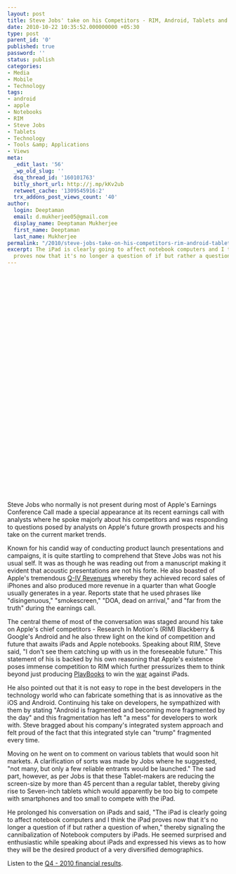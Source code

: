 ```yaml
---
layout: post
title: Steve Jobs' take on his Competitors - RIM, Android, Tablets and Notebooks
date: 2010-10-22 10:35:52.000000000 +05:30
type: post
parent_id: '0'
published: true
password: ''
status: publish
categories:
- Media
- Mobile
- Technology
tags:
- android
- apple
- Notebooks
- RIM
- Steve Jobs
- Tablets
- Technology
- Tools &amp; Applications
- Views
meta:
  _edit_last: '56'
  _wp_old_slug: ''
  dsq_thread_id: '160101763'
  bitly_short_url: http://j.mp/kKv2ub
  retweet_cache: '1309545916:2'
  trx_addons_post_views_count: '40'
author:
  login: Deeptaman
  email: d.mukherjee05@gmail.com
  display_name: Deeptaman Mukherjee
  first_name: Deeptaman
  last_name: Mukherjee
permalink: "/2010/steve-jobs-take-on-his-competitors-rim-android-tablets-and-notebooks/"
excerpt: The iPad is clearly going to affect notebook computers and I think the iPad
  proves now that it's no longer a question of if but rather a question of when.
---
```

<p><object width="640" height="505"><param name="movie" value="http://www.youtube.com/v/hUQVIqjkzD4?fs=1&amp;hl=en_US" /><param name="allowFullScreen" value="true" /><param name="allowscriptaccess" value="always" /><embed src="http://www.youtube.com/v/hUQVIqjkzD4?fs=1&amp;hl=en_US" type="application/x-shockwave-flash" allowscriptaccess="always" allowfullscreen="true" width="640" height="505"></embed></object></p>
<p><!--more--></p>
<p>Steve Jobs who normally is not present during most of Apple's Earnings Conference Call made a special appearance at its recent earnings call with analysts where he spoke majorly about his competitors and was responding to questions posed by analysts on Apple's future growth prospects and his take on the current market trends. </p>
<p>Known for his candid way of conducting product launch presentations and campaigns, it is quite startling to comprehend that Steve Jobs was not his usual self. It was as though he was reading out from a manuscript making it evident that acoustic presentations are not his forte. He also boasted of Apple's tremendous <a href="http://www.apple.com/pr/library/2010/10/18results.html">Q-IV Revenues</a> whereby they achieved record sales of iPhones and also produced more revenue in a quarter than what Google usually generates in a year. Reports state that he used phrases like "disingenuous," "smokescreen," "DOA, dead on arrival," and "far from the truth" during the earnings call. </p>
<p>The central theme of most of the conversation was staged around his take on Apple's chief competitors - Research In Motion's (RIM) Blackberry & Google's Android and he also threw light on the kind of competition and future that awaits iPads and Apple notebooks. Speaking about RIM, Steve said, "I don't see them catching up with us in the foreseeable future." This statement of his is backed by his own reasoning that Apple's existence poses immense competition to RIM which further pressurizes them to think beyond just producing <a href="http://na.blackberry.com/">PlayBooks</a> to win the <a href="http://brajeshwar.wpengine.com/2010/rims-playbook-vs-apples-ipad-whos-winning/">war</a> against iPads. </p>
<p>He also pointed out that it is not easy to rope in the best developers in the technology world who can fabricate something that is as innovative as the iOS and Android. Continuing his take on developers, he sympathized with them by stating "Android is fragmented and becoming more fragmented by the day" and this fragmentation has left "a mess" for developers to work with. Steve bragged about his company's integrated system approach and felt proud of the fact that this integrated style can "trump" fragmented every time. </p>
<p>Moving on he went on to comment on various tablets that would soon hit markets. A clarification of sorts was made by Jobs where he suggested, "not many, but only a few reliable entrants would be launched." The sad part, however, as per Jobs is that these Tablet-makers are reducing the screen-size by more than 45 percent than a regular tablet, thereby giving rise to Seven-inch tablets which would apparently be too big to compete with smartphones and too small to compete with the iPad. </p>
<p>He prolonged his conversation on iPads and said, "The iPad is clearly going to affect notebook computers and I think the iPad proves now that it's no longer a question of if but rather a question of when," thereby signaling the cannibalization of Notebook computers by iPads. He seemed surprised and enthusiastic while speaking about iPads and expressed his views as to how they will be the desired product of a very diversified demographics.</p>
<p>Listen to the <a href="http://www.apple.com/quicktime/qtv/earningsq410/">Q4 - 2010 financial results</a>.</p>
